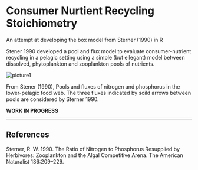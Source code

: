 # Consumer Nurtient Recycling Stoichiometry
An attempt at developing the box model from Sterner (1990) in R 

Stener 1990 developed a pool and flux model to evaluate consumer-nutrient recycling in a pelagic setting using a simple (but ellegant) model between dissolved, phytoplankton and zooplankton pools of nutrients.

![picture1](https://user-images.githubusercontent.com/36565183/48422785-60e58800-e72d-11e8-8fee-2e992cbb0125.png)

From Stener (1990), Pools and fluxes of nitrogen and phosphorus in the lower-pelagic food web. The three fluxes indicated by soild arrows between pools are considered by Sterner 1990.




__WORK IN PROGRESS__




***
## References
Sterner, R. W. 1990. The Ratio of Nitrogen to Phosphorus Resupplied by Herbivores: Zooplankton and the Algal Competitive Arena. The American Naturalist 136:209–229.
